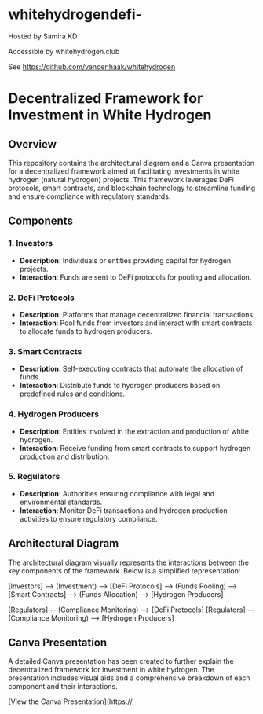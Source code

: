 # whitehydrogendefi-
Hosted by Samira KD

Accessible by whitehydrogen.club

See https://github.com/vandenhaak/whitehydrogen

# Decentralized Framework for Investment in White Hydrogen

## Overview
This repository contains the architectural diagram and a Canva presentation for a decentralized framework aimed at facilitating investments in white hydrogen (natural hydrogen) projects. This framework leverages DeFi protocols, smart contracts, and blockchain technology to streamline funding and ensure compliance with regulatory standards.

## Components

### 1. Investors
- **Description**: Individuals or entities providing capital for hydrogen projects.
- **Interaction**: Funds are sent to DeFi protocols for pooling and allocation.

### 2. DeFi Protocols
- **Description**: Platforms that manage decentralized financial transactions.
- **Interaction**: Pool funds from investors and interact with smart contracts to allocate funds to hydrogen producers.

### 3. Smart Contracts
- **Description**: Self-executing contracts that automate the allocation of funds.
- **Interaction**: Distribute funds to hydrogen producers based on predefined rules and conditions.

### 4. Hydrogen Producers
- **Description**: Entities involved in the extraction and production of white hydrogen.
- **Interaction**: Receive funding from smart contracts to support hydrogen production and distribution.

### 5. Regulators
- **Description**: Authorities ensuring compliance with legal and environmental standards.
- **Interaction**: Monitor DeFi transactions and hydrogen production activities to ensure regulatory compliance.

## Architectural Diagram
The architectural diagram visually represents the interactions between the key components of the framework. Below is a simplified representation:

[Investors] --> (Investment) --> [DeFi Protocols] --> (Funds Pooling) --> [Smart Contracts] --> (Funds Allocation) --> [Hydrogen Producers]

[Regulators] -- (Compliance Monitoring) --> [DeFi Protocols]
[Regulators] -- (Compliance Monitoring) --> [Hydrogen Producers] 



## Canva Presentation
A detailed Canva presentation has been created to further explain the decentralized framework for investment in white hydrogen. The presentation includes visual aids and a comprehensive breakdown of each component and their interactions.

[View the Canva Presentation](https:// 

 
